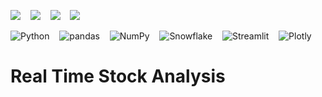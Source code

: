
<img src="https://img.shields.io/badge/python%20-%2314354C.svg?&style=for-the-badge&logo=python&logoColor=white"/>  &nbsp;&nbsp; <img src="https://img.shields.io/badge/pandas%20-%23150458.svg?&style=for-the-badge&logo=pandas&logoColor=white" /> &nbsp;&nbsp; <img src="https://img.shields.io/badge/numpy%20-%23013243.svg?&style=for-the-badge&logo=numpy&logoColor=white" />  &nbsp;&nbsp; <img src ="https://img.shields.io/badge/SQL-%2307405e.svg?&style=for-the-badge&logo=sqlite&logoColor=white"/>


![Python](https://a11ybadges.com/badge?logo=python) &nbsp;&nbsp; ![pandas](https://a11ybadges.com/badge?logo=pandas) &nbsp;&nbsp; ![NumPy](https://a11ybadges.com/badge?logo=numpy) &nbsp;&nbsp; ![Snowflake](https://a11ybadges.com/badge?logo=snowflake) &nbsp;&nbsp; ![Streamlit](https://a11ybadges.com/badge?logo=streamlit) &nbsp;&nbsp; ![Plotly](https://a11ybadges.com/badge?logo=plotly)

# Real Time Stock Analysis
